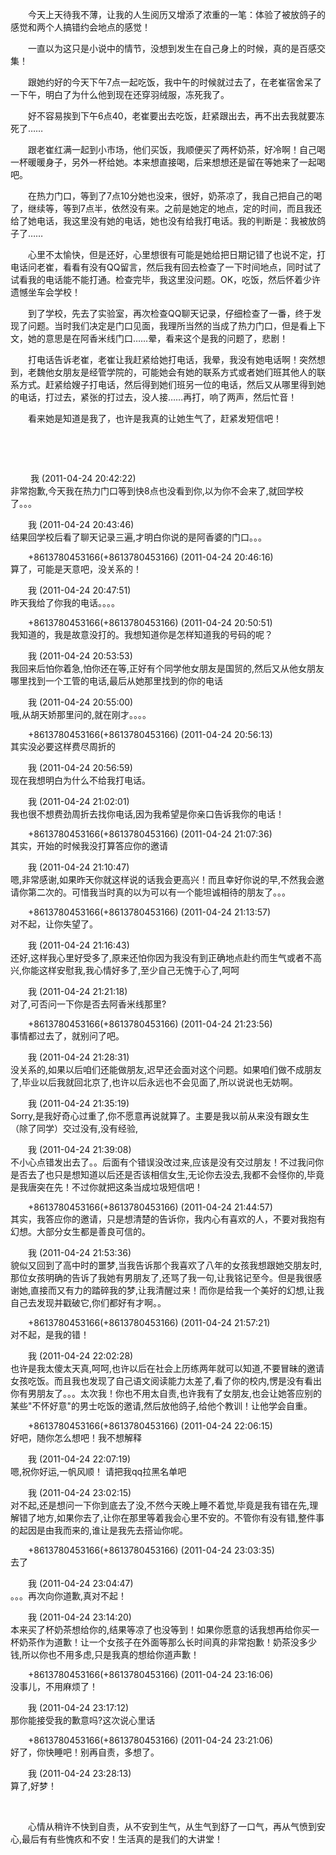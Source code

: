 <div id="sina_keyword_ad_area2" class="articalContent  ">
			<p STYLE="TexT-inDenT: 2em">
今天上天待我不薄，让我的人生阅历又增添了浓重的一笔：体验了被放鸽子的感觉和两个人搞错约会地点的感觉！</P>
<p STYLE="TexT-inDenT: 2em">
一直以为这只是小说中的情节，没想到发生在自己身上的时候，真的是百感交集！</P>
<p STYLE="TexT-inDenT: 2em">
跟她约好的今天下午7点一起吃饭，我中午的时候就过去了，在老崔宿舍呆了一下午，明白了为什么他到现在还穿羽绒服，冻死我了。</P>
<p STYLE="TexT-inDenT: 2em">
好不容易挨到下午6点40，老崔要出去吃饭，赶紧跟出去，再不出去我就要冻死了……</P>
<p STYLE="TexT-inDenT: 2em">
跟老崔红满一起到小市场，他们买饭，我顺便买了两杯奶茶，好冷啊！自己喝一杯暖暖身子，另外一杯给她。本来想直接喝，后来想想还是留在等她来了一起喝吧。</P>
<p STYLE="TexT-inDenT: 2em">
在热力门口，等到了7点10分她也没来，很好，奶茶凉了，我自己把自己的喝了，继续等，等到7点半，依然没有来。之前是她定的地点，定的时间，而且我还给了她电话，我这里没有她的电话，她也没有给我打电话。我的判断是：我被放鸽子了……</P>
<p STYLE="TexT-inDenT: 2em">
心里不太愉快，但是还好，心里想很有可能是她给把日期记错了也说不定，打电话问老崔，看看有没有QQ留言，然后我有回去检查了一下时间地点，同时试了试看我的电话能不能打通。检查完毕，我这里没问题。OK，吃饭，然后怀着少许遗憾坐车会学校！</P>
<p STYLE="TexT-inDenT: 2em">
到了学校，先去了实验室，再次检查QQ聊天记录，仔细检查了一番，终于发现了问题。当时我们决定是门口见面，我理所当然的当成了热力门口，但是看上下文，她的意思是在阿香米线门口……晕，看来这个是我的问题了，悲剧！</P>
<p STYLE="TexT-inDenT: 2em">
打电话告诉老崔，老崔让我赶紧给她打电话，我晕，我没有她电话啊！突然想到，老魏他女朋友是经管学院的，可能她会有她的联系方式或者她们班其他人的联系方式。赶紧给嫂子打电话，然后得到她们班另一位的电话，然后又从哪里得到她的电话，打过去，紧张的打过去，没人接……再打，响了两声，然后忙音！</P>
<p STYLE="TexT-inDenT: 2em">看来她是知道是我了，也许是我真的让她生气了，赶紧发短信吧！</P>
<p STYLE="TexT-inDenT: 2em">&nbsp;<wbr></P>
<p STYLE="TexT-inDenT: 2em">&nbsp;<wbr></P>
<p STYLE="TexT-inDenT: 2em">&nbsp;<wbr>我 (2011-04-24
20:42:22)<br />
非常抱歉,今天我在热力门口等到快8点也没看到你,以为你不会来了,就回学校了。。。</P>
<p STYLE="TexT-inDenT: 2em">我 (2011-04-24 20:43:46)<br />
结果回学校后看了聊天记录三遍,才明白你说的是阿香婆的门口。。。</P>
<p STYLE="TexT-inDenT: 2em">+8613780453166(+8613780453166)
(2011-04-24 20:46:16)<br />
算了，可能是天意吧，没关系的！</P>
<p STYLE="TexT-inDenT: 2em">我 (2011-04-24 20:47:51)<br />
昨天我给了你我的电话。。。。</P>
<p STYLE="TexT-inDenT: 2em">+8613780453166(+8613780453166)
(2011-04-24 20:50:51)<br />
我知道的，我是故意没打的。我想知道你是怎样知道我的号码的呢？</P>
<p STYLE="TexT-inDenT: 2em">我 (2011-04-24 20:53:53)<br />
我回来后怕你着急,怕你还在等,正好有个同学他女朋友是国贸的,然后又从他女朋友哪里找到一个工管的电话,最后从她那里找到的你的电话</P>
<p STYLE="TexT-inDenT: 2em">我 (2011-04-24 20:55:00)<br />
哦,从胡天娇那里问的,就在刚才。。。。</P>
<p STYLE="TexT-inDenT: 2em">+8613780453166(+8613780453166)
(2011-04-24 20:56:13)<br />
其实没必要这样费尽周折的</P>
<p STYLE="TexT-inDenT: 2em">我 (2011-04-24 20:56:59)<br />
现在我想明白为什么不给我打电话。</P>
<p STYLE="TexT-inDenT: 2em">我 (2011-04-24 21:02:01)<br />
我也很不想费劲周折去找你电话,因为我希望是你亲口告诉我你的电话！</P>
<p STYLE="TexT-inDenT: 2em">+8613780453166(+8613780453166)
(2011-04-24 21:07:36)<br />
其实，开始的时候我没打算答应你的邀请</P>
<p STYLE="TexT-inDenT: 2em">我 (2011-04-24 21:10:47)<br />
嗯,非常感谢,如果昨天你就这样说的话我会更高兴！而且幸好你说的早,不然我会邀请你第二次的。可惜我当时真的以为可以有一个能坦诚相待的朋友了。。。</P>
<p STYLE="TexT-inDenT: 2em">+8613780453166(+8613780453166)
(2011-04-24 21:13:57)<br />
对不起，让你失望了。</P>
<p STYLE="TexT-inDenT: 2em">我 (2011-04-24 21:16:43)<br />
还好,这样我心里好受多了,原来还怕你因为我没有到正确地点赴约而生气或者不高兴,你能这样安慰我,我心情好多了,至少自己无愧于心了,呵呵</P>
<p STYLE="TexT-inDenT: 2em">我 (2011-04-24 21:21:18)<br />
对了,可否问一下你是否去阿香米线那里?</P>
<p STYLE="TexT-inDenT: 2em">+8613780453166(+8613780453166)
(2011-04-24 21:23:56)<br />
事情都过去了，就别问了吧。</P>
<p STYLE="TexT-inDenT: 2em">我 (2011-04-24 21:28:31)<br />
没关系的,如果以后咱们还能做朋友,迟早还会面对这个问题。如果咱们做不成朋友了,毕业以后我就回北京了,也许以后永远也不会见面了,所以说说也无妨啊。</P>
<p STYLE="TexT-inDenT: 2em">我 (2011-04-24 21:35:19)<br />
Sorry,是我好奇心过重了,你不愿意再说就算了。主要是我以前从来没有跟女生（除了同学）交过没有,没有经验,</P>
<p STYLE="TexT-inDenT: 2em">我 (2011-04-24 21:39:08)<br />
不小心点错发出去了。。后面有个错误没改过来,应该是没有交过朋友！不过我问你是否去了也只是想知道以后还是否该相信女生,无论你去没去,我都不会怪你的,毕竟是我唐突在先！不过你就把这条当成垃圾短信吧！</P>
<p STYLE="TexT-inDenT: 2em">+8613780453166(+8613780453166)
(2011-04-24 21:44:57)<br />
其实，我答应你的邀请，只是想清楚的告诉你，我内心有喜欢的人，不要对我抱有幻想。大部分女生都是善良可信的。</P>
<p STYLE="TexT-inDenT: 2em">我 (2011-04-24 21:53:36)<br />
貌似又回到了高中时的噩梦,当我告诉那个我喜欢了八年的女孩我想跟她交朋友时,那位女孩明确的告诉了我她有男朋友了,还骂了我一句,让我铭记至今。但是我很感谢她,直接而又有力的踏碎我的梦,让我清醒过来！而你是给我一个美好的幻想,让我自己去发现并戳破它,你们都好有才啊。。</P>
<p STYLE="TexT-inDenT: 2em">+8613780453166(+8613780453166)
(2011-04-24 21:57:21)<br />
对不起，是我的错！</P>
<p STYLE="TexT-inDenT: 2em">我 (2011-04-24 22:02:28)<br />
也许是我太傻太天真,呵呵,也许以后在社会上历练两年就可以知道,不要冒昧的邀请女孩吃饭。而且我也发现了自己语文阅读能力太差了,看了你的校内,愣是没有看出你有男朋友了。。。太次我！你也不用太自责,也许我有了女朋友,也会让她答应别的某些"不怀好意"的男士吃饭的邀请,然后放他鸽子,给他个教训！让他学会自重。</P>
<p STYLE="TexT-inDenT: 2em">+8613780453166(+8613780453166)
(2011-04-24 22:06:15)<br />
好吧，随你怎么想吧！我不想解释</P>
<p STYLE="TexT-inDenT: 2em">我 (2011-04-24 22:07:19)<br />
嗯,祝你好运,一帆风顺！ 请把我qq拉黑名单吧</P>
<p STYLE="TexT-inDenT: 2em">我 (2011-04-24 23:02:15)<br />
对不起,还是想问一下你到底去了没,不然今天晚上睡不着觉,毕竟是我有错在先,理解错了地方,如果你去了,让你在那里等着我会心里不安的。不管你有没有错,整件事的起因是由我而来的,谁让是我先去搭讪你呢。</P>
<p STYLE="TexT-inDenT: 2em">+8613780453166(+8613780453166)
(2011-04-24 23:03:35)<br />
去了</P>
<p STYLE="TexT-inDenT: 2em">我 (2011-04-24 23:04:47)<br />
。。。再次向你道歉,真对不起！</P>
<p STYLE="TexT-inDenT: 2em">我 (2011-04-24 23:14:20)<br />
本来买了杯奶茶想给你的,结果等凉了也没等到！如果你愿意的话我想再给你买一杯奶茶作为道歉！让一个女孩子在外面等那么长时间真的非常抱歉！奶茶没多少钱,所以你也不用多虑,只是我真的想给你道声歉！</P>
<p STYLE="TexT-inDenT: 2em">+8613780453166(+8613780453166)
(2011-04-24 23:16:06)<br />
没事儿，不用麻烦了！</P>
<p STYLE="TexT-inDenT: 2em">我 (2011-04-24 23:17:12)<br />
那你能接受我的歉意吗?这次说心里话</P>
<p STYLE="TexT-inDenT: 2em">+8613780453166(+8613780453166)
(2011-04-24 23:21:06)<br />
好了，你快睡吧！别再自责，多想了。</P>
<p STYLE="TexT-inDenT: 2em">我 (2011-04-24 23:28:13)<br />
算了,好梦！<br /></P>
<p STYLE="TexT-inDenT: 2em">&nbsp;<wbr></P>
<p STYLE="TexT-inDenT: 2em">
心情从稍许不快到自责，从不安到生气，从生气到舒了一口气，再从气愤到安心,最后有有些愧疚和不安！生活真的是我们的大讲堂！</P>							
		</div>